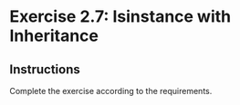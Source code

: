 # Exercise 2.7: Isinstance with Inheritance

## Instructions

Complete the exercise according to the requirements.
